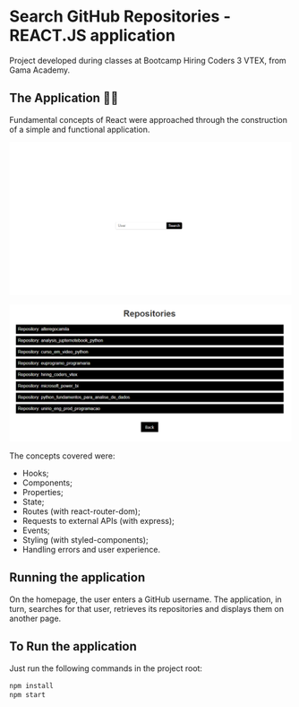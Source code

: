 # Search GitHub Repositories - REACT.JS application

Project developed during classes at Bootcamp Hiring Coders 3 VTEX, from Gama Academy.

## The Application 🦸‍♀

Fundamental concepts of React were approached through the construction of a simple and functional application.

![The initial screen of the application, in which the search for the Github user takes place.](./src/images/search_repository.PNG 'The initial screen of the application, in which the search for the Github user takes place.')

![The screen where the searched users' repositories are displayed.](./src/images/repository.PNG "The screen where the searched users' repositories are displayed.")

The concepts covered were:

- Hooks;
- Components;
- Properties;
- State;
- Routes (with react-router-dom);
- Requests to external APIs (with express);
- Events;
- Styling (with styled-components);
- Handling errors and user experience.

## Running the application

On the homepage, the user enters a GitHub username. The application, in turn, searches for that user, retrieves its repositories and displays them on another page.

## To Run the application

Just run the following commands in the project root:

```
npm install
npm start
```
